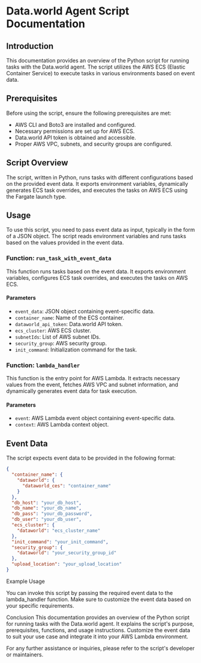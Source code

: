 # Data.world Agent Script Documentation

## Introduction

This documentation provides an overview of the Python script for running tasks with the Data.world agent. The script utilizes the AWS ECS (Elastic Container Service) to execute tasks in various environments based on event data.

## Prerequisites

Before using the script, ensure the following prerequisites are met:

- AWS CLI and Boto3 are installed and configured.
- Necessary permissions are set up for AWS ECS.
- Data.world API token is obtained and accessible.
- Proper AWS VPC, subnets, and security groups are configured.

## Script Overview

The script, written in Python, runs tasks with different configurations based on the provided event data. It exports environment variables, dynamically generates ECS task overrides, and executes the tasks on AWS ECS using the Fargate launch type.

## Usage

To use this script, you need to pass event data as input, typically in the form of a JSON object. The script reads environment variables and runs tasks based on the values provided in the event data.

### Function: `run_task_with_event_data`

This function runs tasks based on the event data. It exports environment variables, configures ECS task overrides, and executes the tasks on AWS ECS.

#### Parameters

- `event_data`: JSON object containing event-specific data.
- `container_name`: Name of the ECS container.
- `dataworld_api_token`: Data.world API token.
- `ecs_cluster`: AWS ECS cluster.
- `subnetIds`: List of AWS subnet IDs.
- `security_group`: AWS security group.
- `init_command`: Initialization command for the task.

### Function: `lambda_handler`

This function is the entry point for AWS Lambda. It extracts necessary values from the event, fetches AWS VPC and subnet information, and dynamically generates event data for task execution.

#### Parameters

- `event`: AWS Lambda event object containing event-specific data.
- `context`: AWS Lambda context object.

## Event Data

The script expects event data to be provided in the following format:

```json
{
  "container_name": {
    "dataworld": {
      "dataworld_ces": "container_name"
    }
  },
  "db_host": "your_db_host",
  "db_name": "your_db_name",
  "db_pass": "your_db_password",
  "db_user": "your_db_user",
  "ecs_cluster": {
    "dataworld": "ecs_cluster_name"
  },
  "init_command": "your_init_command",
  "security_group": {
    "dataworld": "your_security_group_id"
  },
  "upload_location": "your_upload_location"
}
```

Example Usage

You can invoke this script by passing the required event data to the lambda_handler function. Make sure to customize the event data based on your specific requirements.

Conclusion
This documentation provides an overview of the Python script for running tasks with the Data.world agent. It explains the script's purpose, prerequisites, functions, and usage instructions. Customize the event data to suit your use case and integrate it into your AWS Lambda environment.

For any further assistance or inquiries, please refer to the script's developer or maintainers.
